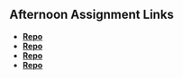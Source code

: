 ## Afternoon Assignment Links

* **[Repo](https://github.com/RebeccaVandeWater/<ASSIGNMENT_REPO>)**
* **[Repo](https://github.com/RebeccaVandeWater/<ASSIGNMENT_REPO>)**
* **[Repo](https://github.com/RebeccaVandeWater/<ASSIGNMENT_REPO>)**
* **[Repo](https://github.com/RebeccaVandeWater/<ASSIGNMENT_REPO>)**
